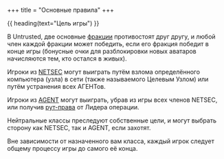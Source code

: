 +++
title = "Основные правила"
+++

{{ heading(text="Цель игры") }}

В Untrusted, две основные [фракции](/factions) противостоят друг другу,
и любой член каждой фракции может победить, если его фракция победит в конце игры
(бонусные очки для разблокировки новых аватаров начисляются тем, кто остался в живых).

Игроки из [NETSEC](/factions) могут выиграть путём взлома определённого компьютера (узла) в сети (также называемого Целевым Узлом)
или путём устранения всех АГЕНТов.

Игроки из [AGENT](/factions) могут выиграть, убрав из игры всех членов NETSEC,
или получив [рут-права](/skills/#GRANT_ROOT) от Лидера операции.

Нейтральные классы преследуют собственные цели, и могут выбрать сторону как NETSEC, так и AGENT, если захотят.

Вне зависимости от назначенного вам класса, каждый игрок следует общему процессу игры до самого её конца.
